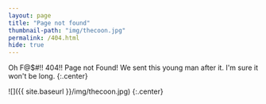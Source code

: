 ```yaml
---
layout: page
title: "Page not found"
thumbnail-path: "img/thecoon.jpg"
permalink: /404.html
hide: true
---
```


Oh F@$#!! 404!! Page not Found!
We sent this young man after it.
I'm sure it won't be long.
{:.center}

![]({{ site.baseurl }}/img/thecoon.jpg)
{:.center}
